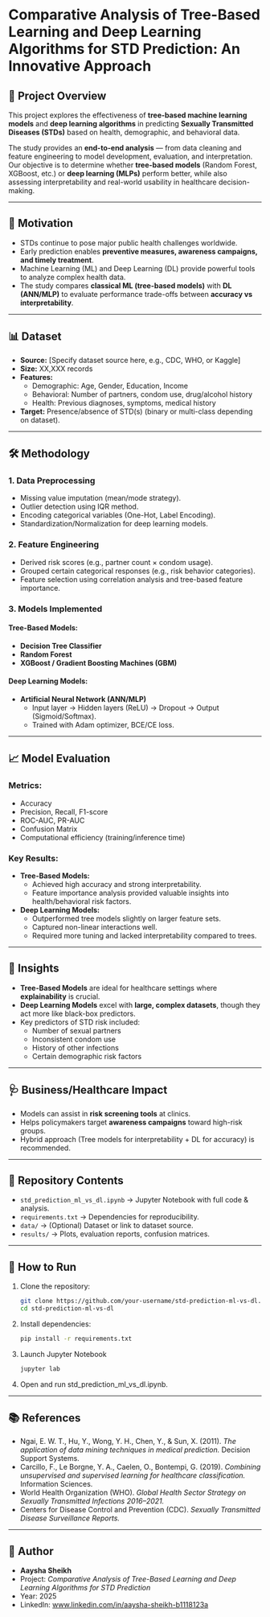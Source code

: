 # Comparative Analysis of Tree-Based Learning and Deep Learning Algorithms for STD Prediction: An Innovative Approach

## 📌 Project Overview
This project explores the effectiveness of **tree-based machine learning models** and **deep learning algorithms** in predicting **Sexually Transmitted Diseases (STDs)** based on health, demographic, and behavioral data.  

The study provides an **end-to-end analysis** — from data cleaning and feature engineering to model development, evaluation, and interpretation.  
Our objective is to determine whether **tree-based models** (Random Forest, XGBoost, etc.) or **deep learning (MLPs)** perform better, while also assessing interpretability and real-world usability in healthcare decision-making.

---

## 🔹 Motivation
- STDs continue to pose major public health challenges worldwide.  
- Early prediction enables **preventive measures, awareness campaigns, and timely treatment**.  
- Machine Learning (ML) and Deep Learning (DL) provide powerful tools to analyze complex health data.  
- The study compares **classical ML (tree-based models)** with **DL (ANN/MLP)** to evaluate performance trade-offs between **accuracy vs interpretability**.  

---

## 📊 Dataset
- **Source:** [Specify dataset source here, e.g., CDC, WHO, or Kaggle]  
- **Size:** XX,XXX records  
- **Features:**  
  - Demographic: Age, Gender, Education, Income  
  - Behavioral: Number of partners, condom use, drug/alcohol history  
  - Health: Previous diagnoses, symptoms, medical history  
- **Target:** Presence/absence of STD(s) (binary or multi-class depending on dataset).  

---

## 🛠️ Methodology

### 1. Data Preprocessing
- Missing value imputation (mean/mode strategy).  
- Outlier detection using IQR method.  
- Encoding categorical variables (One-Hot, Label Encoding).  
- Standardization/Normalization for deep learning models.  

### 2. Feature Engineering
- Derived risk scores (e.g., partner count × condom usage).  
- Grouped certain categorical responses (e.g., risk behavior categories).  
- Feature selection using correlation analysis and tree-based feature importance.  

### 3. Models Implemented
#### Tree-Based Models:
- **Decision Tree Classifier**  
- **Random Forest**  
- **XGBoost / Gradient Boosting Machines (GBM)**  

#### Deep Learning Models:
- **Artificial Neural Network (ANN/MLP)**  
  - Input layer → Hidden layers (ReLU) → Dropout → Output (Sigmoid/Softmax).  
  - Trained with Adam optimizer, BCE/CE loss.  

---

## 📈 Model Evaluation

### Metrics:
- Accuracy  
- Precision, Recall, F1-score  
- ROC-AUC, PR-AUC  
- Confusion Matrix  
- Computational efficiency (training/inference time)  

### Key Results:
- **Tree-Based Models:**  
  - Achieved high accuracy and strong interpretability.  
  - Feature importance analysis provided valuable insights into health/behavioral risk factors.  
- **Deep Learning Models:**  
  - Outperformed tree models slightly on larger feature sets.  
  - Captured non-linear interactions well.  
  - Required more tuning and lacked interpretability compared to trees.  

---

## 🔑 Insights
- **Tree-Based Models** are ideal for healthcare settings where **explainability** is crucial.  
- **Deep Learning Models** excel with **large, complex datasets**, though they act more like black-box predictors.  
- Key predictors of STD risk included:  
  - Number of sexual partners  
  - Inconsistent condom use  
  - History of other infections  
  - Certain demographic risk factors  

---

## 🩺 Business/Healthcare Impact
- Models can assist in **risk screening tools** at clinics.  
- Helps policymakers target **awareness campaigns** toward high-risk groups.  
- Hybrid approach (Tree models for interpretability + DL for accuracy) is recommended.  

---

## 📂 Repository Contents
- `std_prediction_ml_vs_dl.ipynb` → Jupyter Notebook with full code & analysis.  
- `requirements.txt` → Dependencies for reproducibility.  
- `data/` → (Optional) Dataset or link to dataset source.  
- `results/` → Plots, evaluation reports, confusion matrices.  

---

## 🚀 How to Run
1. Clone the repository:
   ```bash
   git clone https://github.com/your-username/std-prediction-ml-vs-dl.git
   cd std-prediction-ml-vs-dl
2. Install dependencies:
   ```bash
   pip install -r requirements.txt
3. Launch Jupyter Notebook
   ```bash
   jupyter lab
4. Open and run std_prediction_ml_vs_dl.ipynb.

---

## 📚 References
- Ngai, E. W. T., Hu, Y., Wong, Y. H., Chen, Y., & Sun, X. (2011). *The application of data mining techniques in medical prediction.* Decision Support Systems.  
- Carcillo, F., Le Borgne, Y. A., Caelen, O., Bontempi, G. (2019). *Combining unsupervised and supervised learning for healthcare classification.* Information Sciences.  
- World Health Organization (WHO). *Global Health Sector Strategy on Sexually Transmitted Infections 2016–2021.*  
- Centers for Disease Control and Prevention (CDC). *Sexually Transmitted Disease Surveillance Reports.*  

---

## 👤 Author
- **Aaysha Sheikh**  
- Project: *Comparative Analysis of Tree-Based Learning and Deep Learning Algorithms for STD Prediction*  
- Year: 2025  
- LinkedIn: www.linkedin.com/in/aaysha-sheikh-b1118123a



